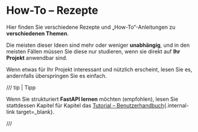 # How-To – Rezepte

Hier finden Sie verschiedene Rezepte und „How-To“-Anleitungen zu **verschiedenen Themen**.

Die meisten dieser Ideen sind mehr oder weniger **unabhängig**, und in den meisten Fällen müssen Sie diese nur studieren, wenn sie direkt auf **Ihr Projekt** anwendbar sind.

Wenn etwas für Ihr Projekt interessant und nützlich erscheint, lesen Sie es, andernfalls überspringen Sie es einfach.

/// tip | Tipp

Wenn Sie strukturiert **FastAPI lernen** möchten (empfohlen), lesen Sie stattdessen Kapitel für Kapitel das [Tutorial – Benutzerhandbuch](../tutorial/index.md){.internal-link target=_blank}.

///
